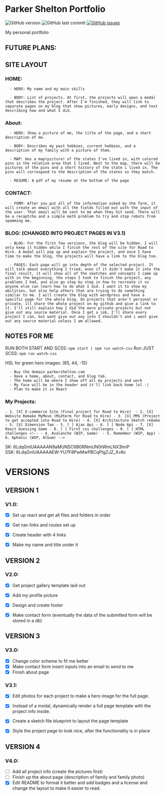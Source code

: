# Parker Shelton Portfolio

![GitHub version](https://img.shields.io/badge/version-4.0.2-blue.svg)
![GitHub last commit](https://img.shields.io/github/last-commit/google/skia.svg)
[![GitHub issues](https://img.shields.io/github/issues/ParkerShelton/ParkerShelton.svg)](https://github.com/ParkerShelton/ParkerShelton/issues)


My personal portfolio


## FUTURE PLANS:


##  SITE LAYOUT

  ### HOME:
  ```
    - HERO: My name and my main skills

    - BODY: List of projects. At first, the projects will open a modal that describes the project. After I'm finished, they will link to separate pages on my blog that show pictures, early designs, and text describing how and what I did.
  ```

  ### About:
  ```
    - HERO: Show a picture of me, the title of the page, and a short description of me.

    - BODY: Describes my past hobbies, current hobbies, and a description of my family with a picture of them.

    - MAP: Has a map(picture) of the states I've lived in, with colored pins in the relative area that I lived. Next to the map, there will be pictures of the pins and a short history of the state i lived in. The pins will correspond to the description of the states so they match.

    - RESUME: A pdf of my resume at the bottom of the page
  ```

  ### CONTACT:
  ```
    - FORM: After you put all of the information asked by the form, it will create an email with all the fields filled out with the input of the user. That email will be sent to me when they hit send. There will be a recaptcha and a simple math problem to try and stop robots from spamming me.
  ```

  ### BLOG: (CHANGED INTO PROJECT PAGES IN V3.1)
  ```
    - BLOG: For the first few versions, the blog will be hidden. I will only keep it hidden while I finish the rest of the site for Road to Hire. A modal will pop up and explain the project, and once I have time to make the blog, the projects will have a link to the blog too.

    - PAGES: Each page will go into depth of the selected project. It will talk about everything I tried, even if it didn't make it into the final result, it will show all of the sketches and concepts I came up with in the beginning, the steps I took to finish the project, any problems I had, and also go step by step in how to recreate it so anyone else can learn how to do what I did. I want it to show my abilities, but also help others that are trying to do something similar to me. I will create the blog with wordpress and have a specific page for the whole blog. On projects that aren't personal or private, ill share the whole project on my github and give a link to it. I'll still explain how I did the more private projects but not give out any source material. Once I get a job, I'll share every project I can, but wont give out any info I shouldn't and i wont give out any source material unless I am allowed.
  ```

##  NOTES FOR ME

  RUN BOTH START AND SCSS: ```npm start | npm run watch-css```
  Run JUST SCSS: ```npm run watch-css```

  HSL for green hero images: (85, 44, -15)

```
  - Buy the domain parkershelton.com
  - Have a home, about, contact, and blog tab.
  - The home will be where I show off all my projects and work
  - My face will be in the header and it'll link back home lol :)
  - Plan to make it in React
```

  ### My Projects:
  `
    - 1. [X] E-commerce Site (Final project for Road to Hire) 
    - 2. [X] Website Remake MyMove (Midterm for Road to Hire)
    - 3. [X] PMS (Project to get accepted into Road to Hire)
    - 4. [X] Architecture Sketch remake
    - 5. [X] Dimension Two
    - 5. [ ] Ajax Api
    - 6. [ ] Node Api
    - 7. [X] React Guessing Game
    - 8. [ ] First css challenges
    - 9. [ ] HTML challenges
    <!-- - 4. Avalanche (WIP, Game) 
    - 5. Remember (WIP, App)
    - 6. Aphonic (WIP, Album) -->
  `

SK: 6LdqGnIUAAAAAN9aMUNSC6B0RNmUN0tWmLNX3hnP  
SSK: 6LdqGnIUAAAAAEW-YU7F8PwMwPBCqPIgZJZ_Xv8c


# VERSIONS

##  VERSION 1
### V1.0:
  - [X] Set up react and get all files and folders in order
  - [X] Get nav links and routes set up
  - [X] Create header with 4 links
  - [X] Make my name and title under it


##  VERSION 2
### V2.0:
  - [X] Get project gallery template laid out
  - [X] Add my profile picture
  - [X] Design and create footer
  - [X] Make contact form (eventually the data of the submitted form will be stored in a db)


##  VERSION 3
### V3.0:
  - [X] Change color scheme to fit me better
  - [X] Make contact form insert inputs into an email to send to me
  - [X] Finish about page

### V3.1:
  - [X] Edit photos for each project to make a hero image for the full page.
  - [X] Instead of a modal, dynamically render a full page template with the project info inside.
  - [X] Create a sketch file blueprint to layout the page template
  - [X] Style the project page to look nice, after the functionality is in place


##  VERSION 4
### V4.0:
  - [ ] Add all project info (create the pictures first)
  - [ ] Finish up the about page (description of family and family photo)
  - [X] Edit README to format it better and add badges and a license and change the layout to make it easier to read.
